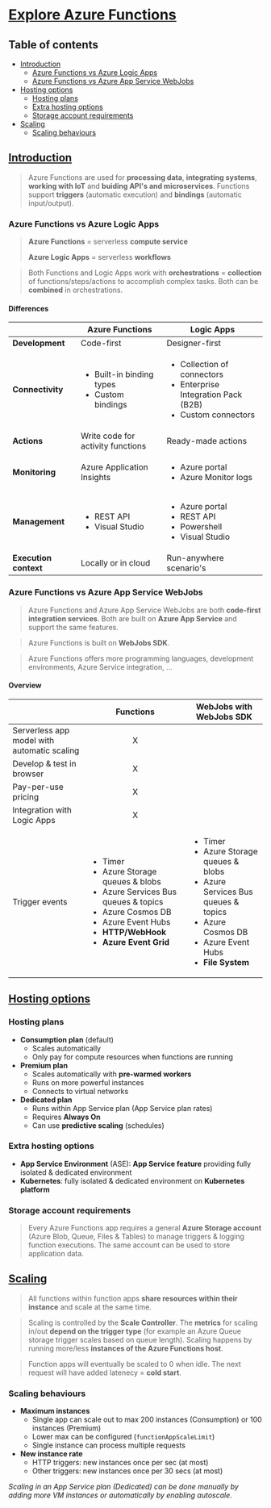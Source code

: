 # [Explore Azure Functions](https://learn.microsoft.com/en-us/training/modules/explore-azure-functions/)<!-- omit in toc -->

## Table of contents <!-- omit in toc -->

- [Introduction](#introduction)
  - [Azure Functions vs Azure Logic Apps](#azure-functions-vs-azure-logic-apps)
  - [Azure Functions vs Azure App Service WebJobs](#azure-functions-vs-azure-app-service-webjobs)
- [Hosting options](#hosting-options)
  - [Hosting plans](#hosting-plans)
  - [Extra hosting options](#extra-hosting-options)
  - [Storage account requirements](#storage-account-requirements)
- [Scaling](#scaling)
  - [Scaling behaviours](#scaling-behaviours)

## [Introduction](https://learn.microsoft.com/en-us/training/modules/explore-azure-functions/2-azure-functions-overview)

> Azure Functions are used for **processing data**, **integrating systems**, **working with IoT** and **buiding API's and microservices**. Functions support **triggers** (automatic execution) and **bindings** (automatic input/output).

### Azure Functions vs Azure Logic Apps

> **Azure Functions** = serverless **compute service**
>
> **Azure Logic Apps** = serverless **workflows**

> Both Functions and Logic Apps work with **orchestrations** = **collection** of functions/steps/actions to accomplish complex tasks. Both can be **combined** in orchestrations.

#### Differences <!-- omit in toc -->

|                       | Azure Functions                                                  | Logic Apps                                                                                                     |
| --------------------- | ---------------------------------------------------------------- | -------------------------------------------------------------------------------------------------------------- |
| **Development**       | Code-first                                                       | Designer-first                                                                                                 |
| **Connectivity**      | <ul><li>Built-in binding types</li><li>Custom bindings</li></ul> | <ul><li>Collection of connectors</li><li>Enterprise Integration Pack (B2B)</li><li>Custom connectors</li></ul> |
| **Actions**           | Write code for activity functions                                | Ready-made actions                                                                                             |
| **Monitoring**        | Azure Application Insights                                       | <ul><li>Azure portal</li><li>Azure Monitor logs</li></ul>                                                      |
| **Management**        | <ul><li>REST API</li><li>Visual Studio</li></ul>                 | <ul><li>Azure portal</li><li>REST API</li><li> Powershell</li><li>Visual Studio</li></ul>                      |
| **Execution context** | Locally or in cloud                                              | Run-anywhere scenario's                                                                                        |

### Azure Functions vs Azure App Service WebJobs

> Azure Functions and Azure App Service WebJobs are both **code-first integration services**. Both are built on **Azure App Service** and support the same features.

> Azure Functions is built on **WebJobs SDK**.

> Azure Functions offers more programming languages, development environments, Azure Service integration, ...

#### Overview <!-- omit in toc -->

|                                             | Functions                                                                                                                                                                                                      | WebJobs with WebJobs SDK                                                                                                                                                         |
| ------------------------------------------- | -------------------------------------------------------------------------------------------------------------------------------------------------------------------------------------------------------------- | -------------------------------------------------------------------------------------------------------------------------------------------------------------------------------- |
| Serverless app model with automatic scaling | <center>X</center>                                                                                                                                                                                             |                                                                                                                                                                                  |
| Develop & test in browser                   | <center>X</center>                                                                                                                                                                                             |                                                                                                                                                                                  |
| Pay-per-use pricing                         | <center>X</center>                                                                                                                                                                                             |                                                                                                                                                                                  |
| Integration with Logic Apps                 | <center>X</center>                                                                                                                                                                                             |                                                                                                                                                                                  |
| Trigger events                              | <ul><li>Timer</li><li>Azure Storage queues & blobs</li><li>Azure Services Bus queues & topics</li><li>Azure Cosmos DB</li><li>Azure Event Hubs</li><li>**HTTP/WebHook**</li><li>**Azure Event Grid**</li></ul> | <ul><li>Timer</li><li>Azure Storage queues & blobs</li><li>Azure Services Bus queues & topics</li><li>Azure Cosmos DB</li><li>Azure Event Hubs</li><li>**File System**</li></ul> |

## [Hosting options](https://learn.microsoft.com/en-us/training/modules/explore-azure-functions/3-compare-azure-functions-hosting-options)

### Hosting plans

- **Consumption plan** (default)
  - Scales automatically
  - Only pay for compute resources when functions are running
- **Premium plan**
  - Scales automatically with **pre-warmed workers**
  - Runs on more powerful instances
  - Connects to virtual networks
- **Dedicated plan**
  - Runs within App Service plan (App Service plan rates)
  - Requires **Always On**
  - Can use **predictive scaling** (schedules)

### Extra hosting options

- **App Service Environment** (ASE): **App Service feature** providing fully isolated & dedicated environment
- **Kubernetes**: fully isolated & dedicated environment on **Kubernetes platform**

### Storage account requirements

> Every Azure Functions app requires a general **Azure Storage account** (Azure Blob, Queue, Files & Tables) to manage triggers & logging function executions. The same account can be used to store application data.

## [Scaling](https://learn.microsoft.com/en-us/training/modules/explore-azure-functions/4-scale-azure-functions)

> All functions within function apps **share resources within their instance** and scale at the same time.

> Scaling is controlled by the **Scale Controller**. The **metrics** for scaling in/out **depend on the trigger type** (for example an Azure Queue storage trigger scales based on queue length). Scaling happens by running more/less **instances of the Azure Functions host**.

> Function apps will eventually be scaled to 0 when idle. The next request will have added latenecy = **cold start**.

### Scaling behaviours

- **Maximum instances**
  - Single app can scale out to max 200 instances (Consumption) or 100 instances (Premium)
  - Lower max can be configured (`functionAppScaleLimit`)
  - Single instance can process multiple requests
- **New instance rate**
  - HTTP triggers: new instances once per sec (at most)
  - Other triggers: new instances once per 30 secs (at most)

_Scaling in an App Service plan (Dedicated) can be done manually by adding more VM instances or automatically by enabling autoscale._
